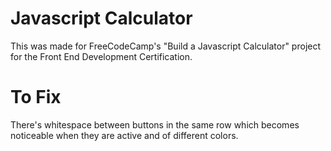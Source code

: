 # Javascript Calculator

This was made for FreeCodeCamp's "Build a Javascript Calculator" project for the Front End Development Certification.

# To Fix

There's whitespace between buttons in the same row which becomes noticeable when they are active and of different colors.